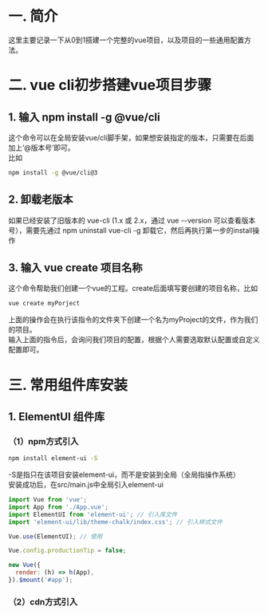 # 一. 简介
这里主要记录一下从0到1搭建一个完整的vue项目，以及项目的一些通用配置方法。

# 二. vue cli初步搭建vue项目步骤
## 1. 输入 npm install -g @vue/cli
这个命令可以在全局安装vue/cli脚手架，如果想安装指定的版本，只需要在后面加上‘@版本号’即可。  
比如
```bash
npm install -g @vue/cli@3
```
## 2. 卸载老版本
如果已经安装了旧版本的 vue-cli (1.x 或 2.x，通过 vue --version 可以查看版本号），需要先通过 npm uninstall vue-cli -g 卸载它，然后再执行第一步的install操作
## 3. 输入 vue create 项目名称
这个命令帮助我们创建一个vue的工程。create后面填写要创建的项目名称，比如
```bash
vue create myPorject
```
上面的操作会在执行该指令的文件夹下创建一个名为myProject的文件，作为我们的项目。  
输入上面的指令后，会询问我们项目的配置，根据个人需要选取默认配置或自定义配置即可。

# 三. 常用组件库安装
## 1. ElementUI 组件库
### （1）npm方式引入
```bash
npm install element-ui -S
```
-S是指只在该项目安装element-ui，而不是安装到全局（全局指操作系统）  
安装成功后，在src/main.js中全局引入element-ui  
```javascript
import Vue from 'vue';
import App from './App.vue';
import ElementUI from 'element-ui'; // 引入库文件
import 'element-ui/lib/theme-chalk/index.css'; // 引入样式文件

Vue.use(ElementUI); // 使用

Vue.config.productionTip = false;

new Vue({
  render: (h) => h(App),
}).$mount('#app');
```
### （2）cdn方式引入

